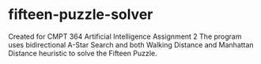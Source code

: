 # fifteen-puzzle-solver
Created for CMPT 364 Artificial Intelligence Assignment 2
The program uses bidirectional A-Star Search and both Walking Distance and Manhattan Distance heuristic to solve the Fifteen Puzzle. 
